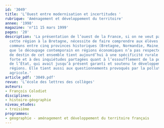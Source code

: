 ```yaml
---
id: '3049'
title: 'L’Ouest entre modernisation et incertitudes '
rubrique: 'Aménagement et développement du territoire'
annee: '1998'
magazine: 'n°11 15 mars 1999'
pages: '20'
description: 'La présentation de l’ouest de la France, si on ne veut pas réduire
  cette région à la Bretagne, nécessite de faire comprendre aux élèves les points
  communs entre cinq provinces historiques (Bretagne, Normandie, Maine, Anjou, Poitou)
  que le découpage contemporain en régions économiques n’a pas respecté. La communauté
  de destin de cet ensemble tient aujourd’hui à une spécificité rurale et agricole
  forte et à des inquiétudes partagées quant à l’essoufflement de la politique volontariste
  de l’État, qui avait jusqu’à présent garanti et soutenu le développement de ces
  régions. Elle tient aussi aux questionnements provoqués par la pollution d’origine
  agricole.'
article_pdf: '3049.pdf'
revue: 'L’école des lettres des collèges'
auteurs:
- François Colodiet
disciplines:
- histoire-géographie
niveau_etudes:
- troisième
programmes:
- géographie - aménagement et développement du territoire français
---
```

